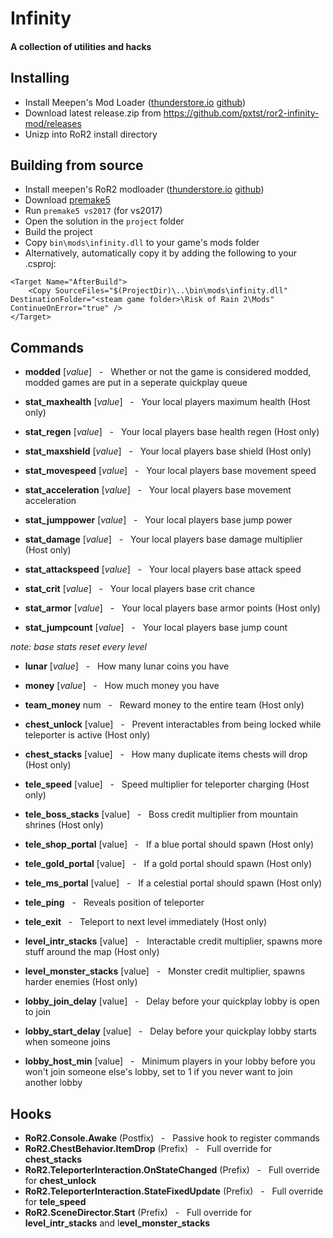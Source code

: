 # Infinity
#### A collection of utilities and hacks

## Installing
- Install Meepen's Mod Loader ([thunderstore.io](https://thunderstore.io/package/meepen/Meepens_Mod_Loader/) [github](https://github.com/meepen/ror2-modloader))
- Download latest release.zip from https://github.com/pxtst/ror2-infinity-mod/releases
- Unizp into RoR2 install directory

## Building from source
- Install meepen's RoR2 modloader ([thunderstore.io](https://thunderstore.io/package/meepen/Meepens_Mod_Loader/) [github](https://github.com/meepen/ror2-modloader))
- Download [premake5](https://github.com/premake/premake-core/releases)
- Run `premake5 vs2017` (for vs2017)
- Open the solution in the `project` folder
- Build the project
- Copy `bin\mods\infinity.dll` to your game's mods folder
- Alternatively, automatically copy it by adding the following to your .csproj:
```
<Target Name="AfterBuild">
	<Copy SourceFiles="$(ProjectDir)\..\bin\mods\infinity.dll" DestinationFolder="<steam game folder>\Risk of Rain 2\Mods" ContinueOnError="true" />
</Target>
```

## Commands
- **modded** [_value_] &nbsp;&nbsp;-&nbsp;&nbsp; Whether or not the game is considered modded, modded games are put in a seperate quickplay queue


- **stat_maxhealth** [_value_] &nbsp;&nbsp;-&nbsp;&nbsp; Your local players maximum health (Host only)
- **stat_regen** [_value_] &nbsp;&nbsp;-&nbsp;&nbsp; Your local players base health regen (Host only)
- **stat_maxshield** [_value_] &nbsp;&nbsp;-&nbsp;&nbsp; Your local players base shield (Host only)
- **stat_movespeed** [_value_] &nbsp;&nbsp;-&nbsp;&nbsp; Your local players base movement speed
- **stat_acceleration** [_value_] &nbsp;&nbsp;-&nbsp;&nbsp; Your local players base movement acceleration
- **stat_jumppower** [_value_] &nbsp;&nbsp;-&nbsp;&nbsp; Your local players base jump power
- **stat_damage** [_value_] &nbsp;&nbsp;-&nbsp;&nbsp; Your local players base damage multiplier (Host only)
- **stat_attackspeed** [_value_] &nbsp;&nbsp;-&nbsp;&nbsp;  Your local players base attack speed
- **stat_crit** [_value_] &nbsp;&nbsp;-&nbsp;&nbsp; Your local players base crit chance
- **stat_armor** [_value_] &nbsp;&nbsp;-&nbsp;&nbsp; Your local players base armor points (Host only)
- **stat_jumpcount** [_value_] &nbsp;&nbsp;-&nbsp;&nbsp; Your local players base jump count

_note: base stats reset every level_

- **lunar** [_value_] &nbsp;&nbsp;-&nbsp;&nbsp; How many lunar coins you have
- **money** [_value_] &nbsp;&nbsp;-&nbsp;&nbsp; How much money you have
- **team_money** num &nbsp;&nbsp;-&nbsp;&nbsp; Reward money to the entire team (Host only)


- **chest_unlock** [value] &nbsp;&nbsp;-&nbsp;&nbsp; Prevent interactables from being locked while teleporter is active (Host only)
- **chest_stacks** [value] &nbsp;&nbsp;-&nbsp;&nbsp; How many duplicate items chests will drop (Host only)


- **tele_speed** [value] &nbsp;&nbsp;-&nbsp;&nbsp; Speed multiplier for teleporter charging (Host only)
- **tele_boss_stacks** [value] &nbsp;&nbsp;-&nbsp;&nbsp; Boss credit multiplier from mountain shrines (Host only)
- **tele_shop_portal** [value] &nbsp;&nbsp;-&nbsp;&nbsp; If a blue portal should spawn (Host only)
- **tele_gold_portal** [value] &nbsp;&nbsp;-&nbsp;&nbsp; If a gold portal should spawn (Host only)
- **tele_ms_portal** [value] &nbsp;&nbsp;-&nbsp;&nbsp; If a celestial portal should spawn (Host only)
- **tele_ping** &nbsp;&nbsp;-&nbsp;&nbsp; Reveals position of teleporter
- **tele_exit** &nbsp;&nbsp;-&nbsp;&nbsp; Teleport to next level immediately (Host only)


- **level_intr_stacks** [value] &nbsp;&nbsp;-&nbsp;&nbsp; Interactable credit multiplier, spawns more stuff around the map (Host only)
- **level_monster_stacks** [value] &nbsp;&nbsp;-&nbsp;&nbsp; Monster credit multiplier, spawns harder enemies (Host only)


- **lobby_join_delay** [value] &nbsp;&nbsp;-&nbsp;&nbsp; Delay before your quickplay lobby is open to join
- **lobby_start_delay** [value] &nbsp;&nbsp;-&nbsp;&nbsp; Delay before your quickplay lobby starts when someone joins
- **lobby_host_min** [value] &nbsp;&nbsp;-&nbsp;&nbsp; Minimum players in your lobby before you won't join someone else's lobby, set to 1 if you never want to join another lobby

## Hooks

* **RoR2.Console.Awake** (Postfix) &nbsp;&nbsp;-&nbsp;&nbsp; Passive hook to register commands
* **RoR2.ChestBehavior.ItemDrop** (Prefix) &nbsp;&nbsp;-&nbsp;&nbsp; Full override for **chest_stacks**
* **RoR2.TeleporterInteraction.OnStateChanged** (Prefix) &nbsp;&nbsp;-&nbsp;&nbsp; Full override for **chest_unlock**
* **RoR2.TeleporterInteraction.StateFixedUpdate** (Prefix) &nbsp;&nbsp;-&nbsp;&nbsp; Full override for **tele_speed**
* **RoR2.SceneDirector.Start** (Prefix) &nbsp;&nbsp;-&nbsp;&nbsp; Full override for **level_intr_stacks** and l**evel_monster_stacks**